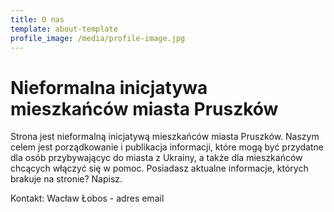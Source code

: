 ```yaml
---
title: O nas
template: about-template
profile_image: /media/profile-image.jpg
---
```


# Nieformalna inicjatywa mieszkańców miasta Pruszków

Strona jest nieformalną inicjatywą mieszkańców miasta Pruszków. Naszym celem jest porządkowanie i publikacja informacji, które mogą być przydatne dla osób przybywającyc do miasta z Ukrainy, a także dla mieszkańców chcących włączyć się w pomoc. 
Posiadasz aktualne informacje, których brakuje na stronie? Napisz.

Kontakt:
Wacław Łobos - adres email


